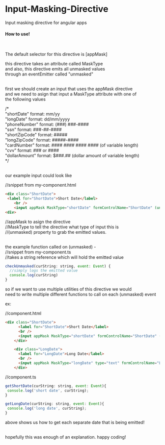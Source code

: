 # Input-Masking-Directive
Input masking directive for angular apps<br/>

<h4>How to use!</h4><br/>

The default selector for this directive is [appMask] <br/>

this directive takes an attribute called MaskType <br/>
and also, this directive emits all unmasked values <br/>
through an eventEmitter called "unmasked" <br/><br/>

first we should create an input that uses the appMask directive <br/>
and we need to asign that input a MaskType attribute with one of <br/>
the following values <br/>

/* <br/>
 "shortDate"      format: mm/yy  <br/>
 "longDate"       format: dd/mm/yyyy <br/>
 "phoneNumber"    format: (###) ###-#### <br/>
 "ssn"            format: ###-##-#### <br/>
 "shortZipCode"   format: ##### <br/>
 "longZipCode"    format: #####-#### <br/>
 "cardNumber"     format: #### #### #### #### (of variable length) <br/>
 "cvv"            format: ### or #### <br/>
 "dollarAmount"   format: $###.## (dollar amount of variable length) <br/>
*/<br/><br/>

our example input could look like <br/>

//snippet from my-component.html  <br/>
```html
<div class="ShortDate"> 
 <label for="ShortDate">Short Date</label>
    <br />
    <input appMask MaskType="shortDate" formControlName="ShortDate" (unmasked)="checkUnmasked($event)">
<div>
```
//appMask to asign the directive <br/>
//MaskType to tell the directive what type of input this is <br/>
//(unmasked) property to grab the emitted values. <br/><br/>
 
the example function called on (unmasked) - <br/>
//snippet from my-component.ts<br/>
//takes a string reference which will hold the emitted value <br/>
```js
checkUnmasked(curString: string, event: Event) {
  //simply logs the emitted value 
  console.log(curString) 
}
```
  
so if we want to use multiple utilities of this directive we would <br/>
need to write multiple different functions to call on each (unmasked) event<br/>
  
ex:
  
//component.html
```html
<div class="ShortDate">
      <label for="ShortDate">Short Date</label>
      <br />
      <input appMask MaskType="shortDate" formControlName="ShortDate" (unmasked)="getShortDate($event)">
    </div>

    <div class="LongDate">
      <label for="LongDate">Long Date</label>
      <br />
      <input appMask MaskType="longDate" type="text" formControlName="LongDate" (unmasked)="getLongDate($event)">
    </div>
```

//component.ts
```js
getShortDate(curString: string, event: Event){
 console.log('short date', curString);
}

getLongDate(curString: string, event: Event){
 console.log('long date', curString);
}
```

above shows us how to get each separate date that is being emitted!<br/><br/>

hopefully this was enough of an explanation. happy coding!


